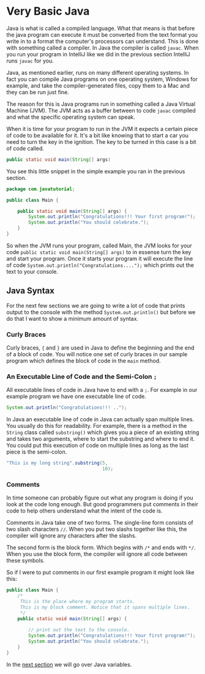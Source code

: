 # Very Basic Java
Java is what is called a compiled language. What that means is that 
before the java program can execute it must be converted from the
text format you write in to a format the computer's processors
can understand. This is done with something called a compiler.
In Java the compiler is called `javac`. When you run your program
in IntelliJ like we did in the previous section IntelliJ runs `javac` for
you.

Java, as mentioned earlier, runs on many different operating systems. In
fact you can compile Java programs on one operating system, Windows for 
example, and take the compiler-generated files, copy them to a Mac and
they can be run just fine.

The reason for this is Java programs run in something called a Java Virtual
Machine (JVM). The JVM acts as a buffer between to code `javac` compiled
and what the specific operating system can speak.

When it is time for your program to run in the JVM it expects a certain
piece of code to be available for it. It's a bit like knowing that to start
a car you need to turn the key in the ignition. The key to be turned in this
case is a bit of code called.

```java
public static void main(String[] args)
```
You see this little snippet in the simple example you ran in the previous
section.

```java
package com.javatutorial;

public class Main {

    public static void main(String[] args) {
        System.out.println("Congratulations!!! Your first program!");
        System.out.println("You should celebrate.");
    }
}
```
So when the JVM runs your program, called Main, the JVM looks for your
code `public static void main(String[] args)` to in essense turn the key and
start your program. Once it starts your program it will execute the line of code
`System.out.println("Congratulations....");` which prints out the text to your
console.

## Java Syntax
For the next few sections we are going to write a lot of code that prints
output to the console with the method `System.out.println()` but before we do
that I want to show a minimum amount of syntax.

### Curly Braces
Curly braces, `{` and `}` are used in Java to define the beginning and the end
of a block of code. You will notice one set of curly braces in our sample program
which defines the block of code in the `main` method.

### An Executable Line of Code and the Semi-Colon `;`
All executable lines of code in Java have to end with a `;`. For example in our
example program we have one executable line of code.

```java
System.out.println("Congratulations!!! ..");
```
In Java an executable line of code in Java can actually span multiple lines.
You usually do this for readability. For example, there is a method in the
`String` class called `substring()` which gives you a piece of an existing 
string and takes two arguments, where to start the substring and where to end it.
You could put this execution of code on multiple lines as long as the last piece
is the semi-colon.

```java
"This is my long string".substring(5,
                                   10);
```
### Comments
In time someone can probably figure out what any program is doing if you look
at the code long enough. But good programmers put comments in their code to help
others understand what the intent of the code is.

Comments in Java take one of two forms. The single-line form consists of two
slash characters `//`. When you put two slashs together like this, the compiler
will ignore any characters after the slashs.

The second form is the block form. Which begins with `/*` and ends with `*/`.
When you use the block form, the compiler will ignore all code between these symbols.

So if I were to put comments in our first example program it might look like this:
```java
public class Main {
    /*
     This is the place where my program starts.
     This is my block comment. Notice that it spans multiple lines.
     */
    public static void main(String[] args) {
        
        // print out the text to the console.
        System.out.println("Congratulations!!! Your first program!");
        System.out.println("You should celebrate.");
    }
}
```
In the [next section](TUTORIAL_03_VARIABLES.md) we will go over Java variables.